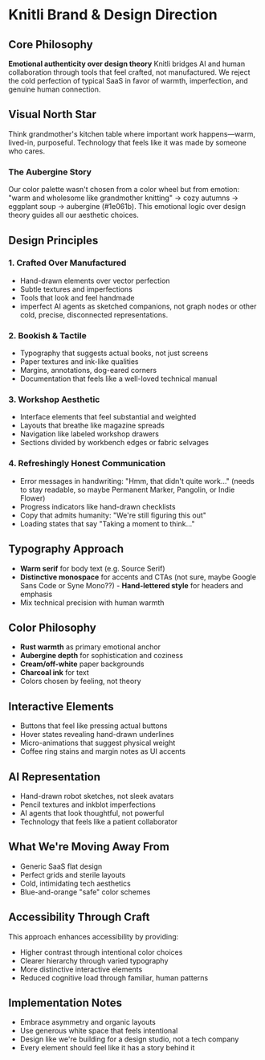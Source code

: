 # Knitli Brand & Design Direction 

## Core Philosophy 

**Emotional authenticity over design theory** Knitli bridges AI and human collaboration through tools that feel crafted, not manufactured. We reject the cold perfection of typical SaaS in favor of warmth, imperfection, and genuine human connection. 

## Visual North Star 

Think grandmother's kitchen table where important work happens—warm, lived-in, purposeful. Technology that feels like it was made by someone who cares. 

### The Aubergine Story

Our color palette wasn't chosen from a color wheel but from emotion: "warm and wholesome like grandmother knitting" → cozy autumns → eggplant soup → aubergine (#1e061b). This emotional logic over design theory guides all our aesthetic choices. 

## Design Principles

### 1. Crafted Over Manufactured 

- Hand-drawn elements over vector perfection
- Subtle textures and imperfections
- Tools that look and feel handmade
- imperfect AI agents as sketched companions, not graph nodes or other cold, precise, disconnected representations. 

### 2. Bookish & Tactile
- Typography that suggests actual books, not just screens
- Paper textures and ink-like qualities
- Margins, annotations, dog-eared corners
- Documentation that feels like a well-loved technical manual

### 3. Workshop Aesthetic

- Interface elements that feel substantial and weighted
- Layouts that breathe like magazine spreads
- Navigation like labeled workshop drawers
- Sections divided by workbench edges or fabric selvages

### 4. Refreshingly Honest Communication

- Error messages in handwriting: "Hmm, that didn't quite work..." (needs to stay readable, so maybe Permanent Marker, Pangolin, or Indie Flower)
- Progress indicators like hand-drawn checklists
- Copy that admits humanity: "We're still figuring this out"
- Loading states that say "Taking a moment to think..." 

## Typography Approach 

- **Warm serif** for body text (e.g. Source Serif) 
- **Distinctive monospace** for accents and CTAs (not sure, maybe Google Sans Code or Syne Mono??) - **Hand-lettered style** for headers and emphasis
- Mix technical precision with human warmth

## Color Philosophy
- **Rust warmth** as primary emotional anchor
- **Aubergine depth** for sophistication and coziness
- **Cream/off-white** paper backgrounds
- **Charcoal ink** for text
- Colors chosen by feeling, not theory

## Interactive Elements

- Buttons that feel like pressing actual buttons
- Hover states revealing hand-drawn underlines
- Micro-animations that suggest physical weight
- Coffee ring stains and margin notes as UI accents

## AI Representation 

- Hand-drawn robot sketches, not sleek avatars
- Pencil textures and inkblot imperfections
- AI agents that look thoughtful, not powerful
- Technology that feels like a patient collaborator

## What We're Moving Away From 

- Generic SaaS flat design
- Perfect grids and sterile layouts
- Cold, intimidating tech aesthetics
- Blue-and-orange "safe" color schemes

## Accessibility Through Craft

This approach enhances accessibility by providing:
- Higher contrast through intentional color choices
- Clearer hierarchy through varied typography
- More distinctive interactive elements
- Reduced cognitive load through familiar, human patterns

## Implementation Notes

- Embrace asymmetry and organic layouts 
- Use generous white space that feels intentional
- Design like we're building for a design studio, not a tech company
- Every element should feel like it has a story behind it